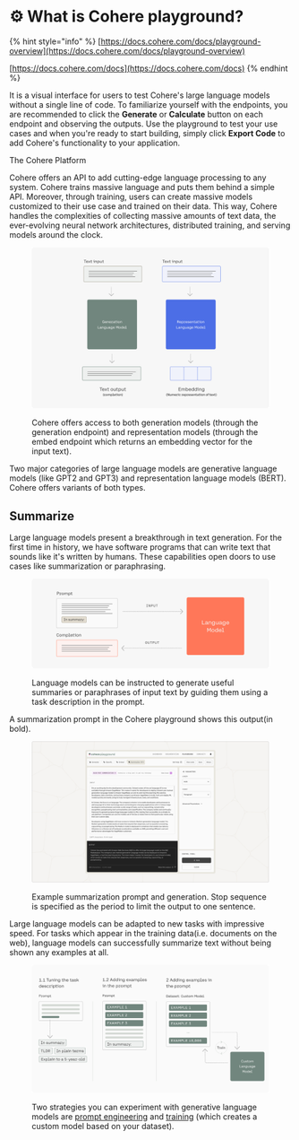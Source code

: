 # ⚙ What is Cohere playground?

{% hint style="info" %}
[https://docs.cohere.com/docs/playground-overview](https://docs.cohere.com/docs/playground-overview)

[https://docs.cohere.com/docs](https://docs.cohere.com/docs)
{% endhint %}

It is a visual interface for users to test Cohere's large language models without a single line of code. To familiarize yourself with the endpoints, you are recommended to click the **Generate** or **Calculate** button on each endpoint and observing the outputs. Use the playground to test your use cases and when you're ready to start building, simply click **Export Code** to add Cohere's functionality to your application.

The Cohere Platform

Cohere offers an API to add cutting-edge language processing to any system. Cohere trains massive language and puts them behind a simple API. Moreover, through training, users can create massive models customized to their use case and trained on their data. This way, Cohere handles the complexities of collecting massive amounts of text data, the ever-evolving neural network architectures, distributed training, and serving models around the clock.

<figure><img src=".gitbook/assets/image (8).png" alt=""><figcaption><p>Cohere offers access to both generation models (through the generation endpoint) and representation models (through the embed endpoint which returns an embedding vector for the input text).</p></figcaption></figure>

Two major categories of large language models are generative language models (like GPT2 and GPT3) and representation language models (BERT). Cohere offers variants of both types.

## Summarize

Large language models present a breakthrough in text generation. For the first time in history, we have software programs that can write text that sounds like it's written by humans. These capabilities open doors to use cases like summarization or paraphrasing.

<figure><img src=".gitbook/assets/image (1).png" alt=""><figcaption><p>Language models can be instructed to generate useful summaries or paraphrases of input text by guiding them using a task description in the prompt.</p></figcaption></figure>

A summarization prompt in the Cohere playground shows this output(in bold).

<figure><img src=".gitbook/assets/image (7).png" alt=""><figcaption><p>Example summarization prompt and generation. Stop sequence is specified as the period to limit the output to one sentence.</p></figcaption></figure>

Large language models can be adapted to new tasks with impressive speed. For tasks which appear in the training data(i.e. documents on the web), language models can successfully summarize text without being shown any examples at all.

<figure><img src=".gitbook/assets/image (9).png" alt=""><figcaption><p>Two strategies you can experiment with generative language models are <a href="https://docs.cohere.com/prompt-engineering">prompt engineering</a> and <a href="https://docs.cohere.com/training-a-generative-model">training</a> (which creates a custom model based on your dataset).</p></figcaption></figure>

